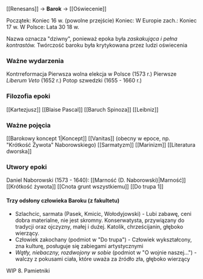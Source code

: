 [[Renesans]] -> **Barok** -> [[Oświecenie]]

Początek: Koniec 16 w. (powolne przejście)
Koniec: 
	W Europie zach.: Koniec 17 w. 
	W Polsce: Lata 30 18 w.

Nazwa oznacza "dziwny", ponieważ epoka była *zaskakująca i pełna kontrastów.*
Twórczość baroku była krytykowana przez ludzi oświecenia
### Ważne wydarzenia
Kontrreformacja
Pierwsza wolna elekcja w Polsce (1573 r.)
Pierwsze *Liberum Veto* (1652 r.)
Potop szwedzki (1655 - 1660 r.)
### Filozofia epoki
[[Kartezjusz]]
[[Blaise Pascal]]
[[Baruch Spinoza]]
[[Leibniz]]
### Ważne pojęcia
[[Barokowy koncept 1|Koncept]]
[[Vanitas]] (obecny w epoce, np. "Krótkość Żywota" Naborowskiego)
[[Sarmatyzm]]
[[Marinizm]]
[[Literatura dworska]]
### Utwory epoki
Daniel Naborowski (1573 - 1640):
	[[Marność (D. Naborowski)|Marność]]
	[[Krótkość żywota]]
	[[Cnota grunt wszystkiemu]]
[[Do trupa 1]]
#### Trzy odsłony człowieka Baroku (z fakultetu)
 - Szlachcic, sarmata (Pasek, Kmicic, Wołodyjowski) - Lubi zabawę, ceni dobra materialne, nie jest skromny. Konserwatysta, przywiązany do tradycji oraz ojczyzny, małej i dużej. Katolik, chrześcijanin, głęboko wierzący.
- Człowiek zakochany (podmiot w "Do trupa") - Człowiek wykształcony, zna kulturę, posługuje się zabiegami artystycznymi
- *Wątły, niebaczny, rozdwojony w sobie* (podmiot w "O wojnie naszej...") - walczy z pokusami ciała, które uważa za źródło zła, głęboko wierzący




WIP
8. Pamietniki